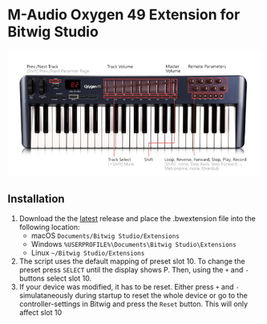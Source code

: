 # M-Audio Oxygen 49 Extension for Bitwig Studio
![Oxygen](oxygen_mapping.jpg)

## Installation
1. Download the the [latest](https://github.com/lplath/Oxygen49_Bitwig_Extension/releases/tag/0.2) release and place the .bwextension file into the following location:
   - macOS
   `Documents/Bitwig Studio/Extensions`
   - Windows
   `%USERPROFILE%\Documents\Bitwig Studio\Extensions`
   - Linux
   `~/Bitwig Studio/Extensions`
2. The script uses the default mapping of preset slot 10. 
To change the preset press `SELECT` until the display shows P. Then, using the `+` and `-` buttons select slot 10.
3. If your device was modified, it has to be reset. Either press `+` and `-` simulataneously during startup to reset the whole device or go to the controller-settings in Bitwig and press the `Reset` button. This will only affect slot 10